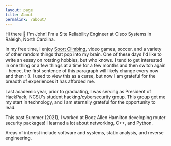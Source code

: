 ```yaml
---
layout: page
title: About
permalink: /about/
---
```


Hi there 👋 I'm John!
I'm a Site Reliability Engineer at Cisco Systems in Raleigh, North Carolina.

In my free time, I enjoy [Sport Climbing](https://en.wikipedia.org/wiki/Sport_climbing), 
video games, soccer, and a variety of other random things that pop into my brain. One of these days 
I'd like to write an essay on rotating hobbies, but who knows. I tend to get interested in one thing 
or a few things at a time for a few 
months and then switch again - hence, the first sentence of this paragraph will likely change every 
now and then :-). I used to view this as a curse, but now I am grateful for the breadth of 
experiences it has afforded me.

Last academic year, prior to graduating, I was serving as President of HackPack, NCSU's student hacking/cybersecurity group. 
This group got me my start in technology, and I am eternally grateful for the opportunity to lead.

This past Summer (2021), I worked at Booz Allen Hamilton developing router security packages! I 
learned a lot about networking, C++, and Python.

Areas of interest include software and systems, static analysis, and reverse engineering.
